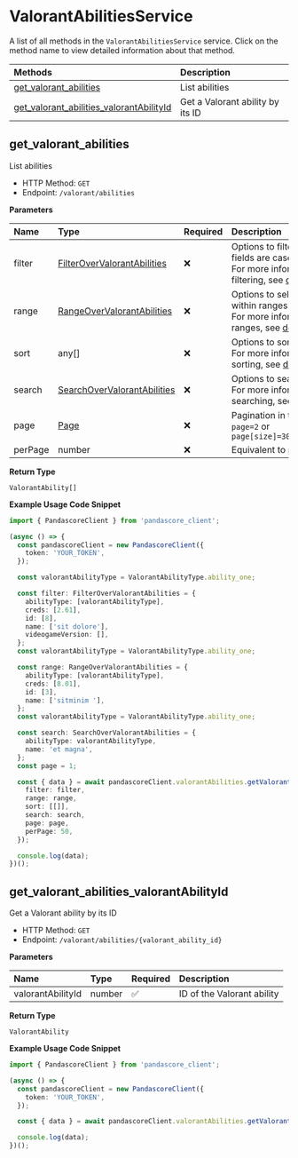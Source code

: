 # ValorantAbilitiesService

A list of all methods in the `ValorantAbilitiesService` service. Click on the method name to view detailed information about that method.

| Methods                                                                               | Description                      |
| :------------------------------------------------------------------------------------ | :------------------------------- |
| [get_valorant_abilities](#get_valorant_abilities)                                     | List abilities                   |
| [get_valorant_abilities_valorantAbilityId](#get_valorant_abilities_valorantabilityid) | Get a Valorant ability by its ID |

## get_valorant_abilities

List abilities

- HTTP Method: `GET`
- Endpoint: `/valorant/abilities`

**Parameters**

| Name    | Type                                                                    | Required | Description                                                                                                                                         |
| :------ | :---------------------------------------------------------------------- | :------- | :-------------------------------------------------------------------------------------------------------------------------------------------------- |
| filter  | [FilterOverValorantAbilities](../models/FilterOverValorantAbilities.md) | ❌       | Options to filter results. String fields are case sensitive <br/>For more information on filtering, see [docs](/docs/filtering-and-sorting#filter). |
| range   | [RangeOverValorantAbilities](../models/RangeOverValorantAbilities.md)   | ❌       | Options to select results within ranges <br/>For more information on ranges, see [docs](/docs/filtering-and-sorting#range).                         |
| sort    | any[]                                                                   | ❌       | Options to sort results <br/>For more information on sorting, see [docs](/docs/filtering-and-sorting#sort).                                         |
| search  | [SearchOverValorantAbilities](../models/SearchOverValorantAbilities.md) | ❌       | Options to search results <br/>For more information on searching, see [docs](/docs/filtering-and-sorting#search).                                   |
| page    | [Page](../models/Page.md)                                               | ❌       | Pagination in the form of `page=2` or `page[size]=30&page[number]=2`                                                                                |
| perPage | number                                                                  | ❌       | Equivalent to `page[size]`                                                                                                                          |

**Return Type**

`ValorantAbility[]`

**Example Usage Code Snippet**

```typescript
import { PandascoreClient } from 'pandascore_client';

(async () => {
  const pandascoreClient = new PandascoreClient({
    token: 'YOUR_TOKEN',
  });

  const valorantAbilityType = ValorantAbilityType.ability_one;

  const filter: FilterOverValorantAbilities = {
    abilityType: [valorantAbilityType],
    creds: [2.61],
    id: [8],
    name: ['sit dolore'],
    videogameVersion: [],
  };
  const valorantAbilityType = ValorantAbilityType.ability_one;

  const range: RangeOverValorantAbilities = {
    abilityType: [valorantAbilityType],
    creds: [8.01],
    id: [3],
    name: ['sitminim '],
  };
  const valorantAbilityType = ValorantAbilityType.ability_one;

  const search: SearchOverValorantAbilities = {
    abilityType: valorantAbilityType,
    name: 'et magna',
  };
  const page = 1;

  const { data } = await pandascoreClient.valorantAbilities.getValorantAbilities({
    filter: filter,
    range: range,
    sort: [[]],
    search: search,
    page: page,
    perPage: 50,
  });

  console.log(data);
})();
```

## get_valorant_abilities_valorantAbilityId

Get a Valorant ability by its ID

- HTTP Method: `GET`
- Endpoint: `/valorant/abilities/{valorant_ability_id}`

**Parameters**

| Name              | Type   | Required | Description                |
| :---------------- | :----- | :------- | :------------------------- |
| valorantAbilityId | number | ✅       | ID of the Valorant ability |

**Return Type**

`ValorantAbility`

**Example Usage Code Snippet**

```typescript
import { PandascoreClient } from 'pandascore_client';

(async () => {
  const pandascoreClient = new PandascoreClient({
    token: 'YOUR_TOKEN',
  });

  const { data } = await pandascoreClient.valorantAbilities.getValorantAbilitiesValorantAbilityId(7);

  console.log(data);
})();
```

<!-- This file was generated by liblab | https://liblab.com/ -->
